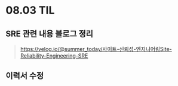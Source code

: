 <h1> 08.03 TIL </h1>

## SRE 관련 내용 블로그 정리
> https://velog.io/@summer_today/사이트-신뢰성-엔지니어링Site-Reliability-Engineering-SRE

## 이력서 수정
